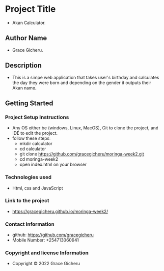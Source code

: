 # Project Title

* Akan Calculator.

## Author Name

* Grace Gicheru.

## Description
* This is a simpe web application that takes user's birthday and calculates the day they were born and        depending on the gender it outputs their Akan name.

## Getting Started

### Project Setup Instructions

* Any OS either be (windows, Linux, MacOS),  Git to clone the project, and IDE to edit the project.
* follow these steps:
  * mkdir calculator
  * cd calculator
  * git clone https://github.com/gracegicheru/moringa-week2.git
  * cd moringa-week2
  * open index.html on your browser

### Technologies used

* Html, css and JavaScript

### Link to the project

* https://gracegicheru.github.io/moringa-week2/

### Contact Information
* github: https://github.com/gracegicheru
* Mobile Number: +254713060941

### Copyright and license Information

* Copyright © 2022 Grace Gicheru

